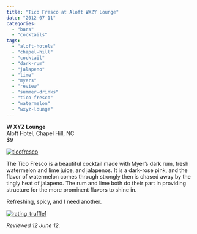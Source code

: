 ```yaml
---
title: "Tico Fresco at Aloft WXZY Lounge"
date: "2012-07-11"
categories: 
  - "bars"
  - "cocktails"
tags: 
  - "aloft-hotels"
  - "chapel-hill"
  - "cocktail"
  - "dark-rum"
  - "jalapeno"
  - "lime"
  - "myers"
  - "review"
  - "summer-drinks"
  - "tico-fresco"
  - "watermelon"
  - "wxyz-lounge"
---
```


**W XYZ Lounge**\
Aloft Hotel, Chapel Hill, NC\
$9

[![](http://s3.amazonaws.com/thegourmez-wpmedia/2012/06/ticofresco.jpg "ticofresco")](http://s3.amazonaws.com/thegourmez-wpmedia/2012/06/ticofresco.jpg)

The Tico Fresco is a beautiful cocktail made with Myer’s dark rum, fresh watermelon and lime juice, and jalapenos. It is a dark-rose pink, and the flavor of watermelon comes through strongly then is chased away by the tingly heat of jalapeno. The rum and lime both do their part in providing structure for the more prominent flavors to shine in.

Refreshing, spicy, and I need another.

[![](http://s3.amazonaws.com/thegourmez-wpmedia/2009/02/rating_truffle1.gif "rating_truffle1")](http://s3.amazonaws.com/thegourmez-wpmedia/2009/02/rating_truffle1.gif)

_Reviewed 12 June 12._

